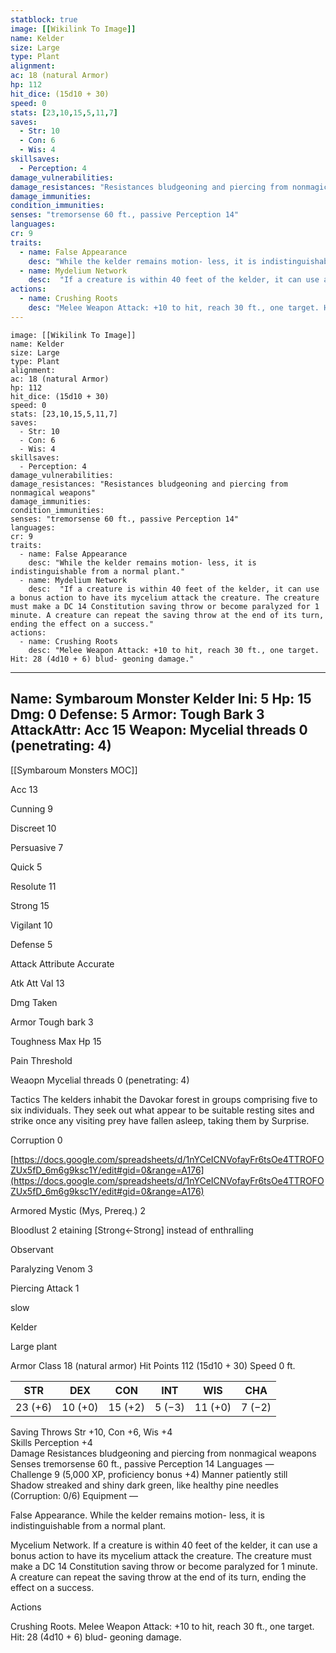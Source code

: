 ```yaml
---
statblock: true
image: [[Wikilink To Image]]
name: Kelder
size: Large
type: Plant
alignment: 
ac: 18 (natural Armor)
hp: 112
hit_dice: (15d10 + 30)
speed: 0
stats: [23,10,15,5,11,7]
saves: 
  - Str: 10
  - Con: 6
  - Wis: 4
skillsaves:
  - Perception: 4
damage_vulnerabilities: 
damage_resistances: "Resistances bludgeoning and piercing from nonmagical weapons"
damage_immunities: 
condition_immunities: 
senses: "tremorsense 60 ft., passive Perception 14"
languages: 
cr: 9
traits:
  - name: False Appearance
    desc: "While the kelder remains motion- less, it is indistinguishable from a normal plant."
  - name: Mydelium Network
    desc:  "If a creature is within 40 feet of the kelder, it can use a bonus action to have its mycelium attack the creature. The creature must make a DC 14 Constitution saving throw or become paralyzed for 1 minute. A creature can repeat the saving throw at the end of its turn, ending the effect on a success."
actions:
  - name: Crushing Roots
    desc: "Melee Weapon Attack: +10 to hit, reach 30 ft., one target. Hit: 28 (4d10 + 6) blud- geoning damage."
---
```

```statblock
image: [[Wikilink To Image]]
name: Kelder
size: Large
type: Plant
alignment: 
ac: 18 (natural Armor)
hp: 112
hit_dice: (15d10 + 30)
speed: 0
stats: [23,10,15,5,11,7]
saves: 
  - Str: 10
  - Con: 6
  - Wis: 4
skillsaves:
  - Perception: 4
damage_vulnerabilities: 
damage_resistances: "Resistances bludgeoning and piercing from nonmagical weapons"
damage_immunities: 
condition_immunities: 
senses: "tremorsense 60 ft., passive Perception 14"
languages: 
cr: 9
traits:
  - name: False Appearance
    desc: "While the kelder remains motion- less, it is indistinguishable from a normal plant."
  - name: Mydelium Network
    desc:  "If a creature is within 40 feet of the kelder, it can use a bonus action to have its mycelium attack the creature. The creature must make a DC 14 Constitution saving throw or become paralyzed for 1 minute. A creature can repeat the saving throw at the end of its turn, ending the effect on a success."
actions:
  - name: Crushing Roots
    desc: "Melee Weapon Attack: +10 to hit, reach 30 ft., one target. Hit: 28 (4d10 + 6) blud- geoning damage."
```
---
Name: Symbaroum Monster Kelder
Ini: 5
Hp: 15
Dmg: 0
Defense: 5
Armor: Tough Bark 3
AttackAttr: Acc 15
Weapon: Mycelial threads 0 (penetrating: 4)
---
[[Symbaroum Monsters MOC]]

Acc 13

Cunning 9

Discreet 10

Persuasive 7

Quick 5

Resolute 11

Strong 15

Vigilant 10

Defense 5

Attack Attribute Accurate

Atk Att Val 13

Dmg Taken

Armor Tough bark 3

Toughness Max Hp 15

Pain Threshold

Weaopn Mycelial threads 0 (penetrating: 4)

Tactics The kelders inhabit the Davokar forest in groups comprising five to six individuals. They seek out what appear to be suitable resting sites and strike once any visiting prey have fallen asleep, taking them by Surprise.

Corruption 0

[https://docs.google.com/spreadsheets/d/1nYCeICNVofayFr6tsOe4TTROFOZUx5fD_6m6g9ksc1Y/edit#gid=0&range=A176](https://docs.google.com/spreadsheets/d/1nYCeICNVofayFr6tsOe4TTROFOZUx5fD_6m6g9ksc1Y/edit#gid=0&range=A176)

Armored Mystic (Mys, Prereq.) 2

Bloodlust 2 etaining [Strong←Strong] instead of enthralling

Observant

Paralyzing Venom 3

Piercing Attack 1

slow





 

Kelder

Large plant

Armor Class 18 (natural armor) 
Hit Points 112 (15d10 + 30)
Speed 0 ft.

| STR     | DEX     | CON     | INT    | WIS     | CHA    |
| ------- | ------- | ------- | ------ | ------- | ------ |
| 23 (+6) | 10 (+0) | 15 (+2) | 5 (−3) | 11 (+0) | 7 (−2) |


Saving Throws Str +10, Con +6, Wis +4  
Skills Perception +4  
Damage Resistances bludgeoning and piercing from nonmagical weapons  
Senses tremorsense 60 ft., passive Perception 14 
Languages —  
Challenge 9 (5,000 XP, proficiency bonus +4) 
Manner patiently still  
Shadow streaked and shiny dark green, like healthy pine needles (Corruption: 0/6) 
Equipment —

 
False Appearance. While the kelder remains motion- less, it is indistinguishable from a normal plant.

Mycelium Network. If a creature is within 40 feet of the kelder, it can use a bonus action to have its mycelium attack the creature. The creature must make a DC 14 Constitution saving throw or become paralyzed for 1 minute. A creature can repeat the saving throw at the end of its turn, ending the effect on a success.


Actions

Crushing Roots. Melee Weapon Attack: +10 to hit, reach 30 ft., one target. Hit: 28 (4d10 + 6) blud- geoning damage.


